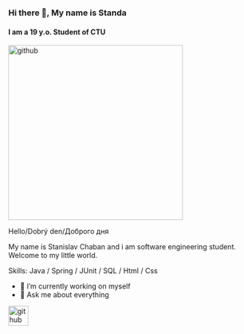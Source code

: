 ### Hi there 👋, My name is Standa
#### I am a 19 y.o. Student of CTU
<img src='http://programmermemes.com/wp-content/uploads/2021/02/1614313094_597_126619378_152062346648958_3265942942695692444_n.jpg' alt='github' height='350'>

Hello/Dobrý den/Доброго дня 

My name is Stanislav Chaban and i am software engineering student. Welcome to my little world.


Skills: Java / Spring / JUnit /  SQL / Html / Css

- 🔭 I’m currently working on myself 
- 💬 Ask me about everything 


[<img src='https://cdn.jsdelivr.net/npm/simple-icons@3.0.1/icons/github.svg' alt='github' height='40'>](https://github.com/chabasta)
